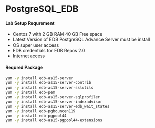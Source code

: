 # PostgreSQL_EDB

#### Lab Setup Requrement 
- Centos 7 with 2 GB RAM 40 GB Free space 
- Latest Version of EDB PostgreSQL Advance Server must be install
- OS super user access 
- EDB credentials for EDB Repos 2.0
- Internet access 

#### Requred Package 
```sh
yum -y install edb-as15-server
yum -y install edb-as15-server-contrib
yum -y install edb-as15-server-sslutils
yum -y install edb-pem
yum -y install edb-as15-server-sqlprofiler
yum -y install edb-as15-server-indexadvisor
yum -y install edb-as15-server-edb_wait_states
yum -y install edb-pgbouncen119
yum -y install edb-pgpool44
yum -y install edb-as15-pgpool44-extensions
```


